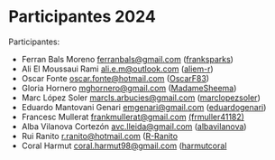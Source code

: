 # Participantes 2024

Participantes:
- Ferran Bals Moreno <ferranbals@gmail.com> ([franksparks](https://github.com/franksparks))
- Ali El Moussaui Rami <ali.e.m@outlook.com> ([aliem-r](https://github.com/aliem-r/))
- Oscar Fonte <oscar.fonte@hotmail.com> ([OscarF83](https://github.com/OscarF83))
- Gloria Hornero <mghornero@gmail.com> ([MadameSheema](https://github.com/MadameSheema))
- Marc López Soler <marcls.arbucies@gmail.com> ([marclopezsoler](https://github.com/marclopezsoler/))
- Eduardo Mantovani Genari <emgenari@gmail.com> ([eduardogenari](https://github.com/eduardogenari))
- Francesc Mullerat frankmullerat@gmail.com [(frmuller41182)](https://github.com/frmuller41182)
- Alba Vilanova Cortezón <avc.lleida@gmail.com> ([albavilanova](https://github.com/albavilanova))
-  Rui Ranito <r.ranito@hotmail.com> ([R-Ranito](https://github.com/R-Ranito/)
- Coral Harmut <coral.harmut98@gmail.com> ([harmutcoral](https://github.com/harmutcoral/)
